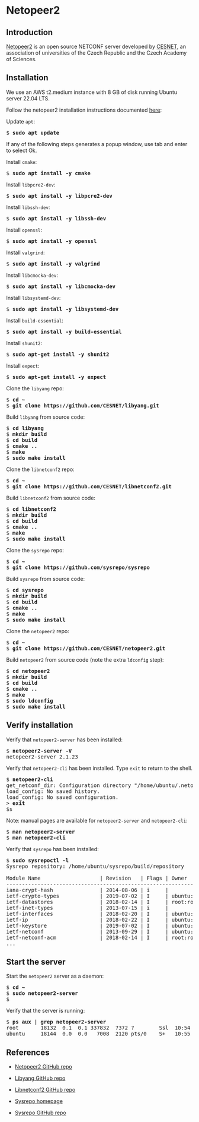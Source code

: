# Netopeer2

## Introduction

[Netopeer2](https://github.com/CESNET/netopeer2)
is an open source NETCONF server developed by
[CESNET](https://www.cesnet.cz/cesnet/?lang=en),
an association of universities of the Czech Republic and the Czech Academy of Sciences.

## Installation

We use an AWS t2.medium instance with 8 GB of disk running Ubuntu server 22.04 LTS.

Follow the netopeer2 installation instructions documented
[here](https://github.com/CESNET/netopeer2#compilation-and-installation):

Update `apt`:

<pre>
$ <b>sudo apt update</b>
</pre>

If any of the following steps generates a popup window, use tab and enter to select Ok.

Install `cmake`:

<pre>
$ <b>sudo apt install -y cmake</b>
</pre>

Install `libpcre2-dev`:

<pre>
$ <b>sudo apt install -y libpcre2-dev</b>
</pre>

Install `libssh-dev`:

<pre>
$ <b>sudo apt install -y libssh-dev</b>
</pre>

Install `openssl`:

<pre>
$ <b>sudo apt install -y openssl</b>
</pre>

Install `valgrind`:

<pre>
$ <b>sudo apt install -y valgrind</b>
</pre>

Install `libcmocka-dev`:

<pre>
$ <b>sudo apt install -y libcmocka-dev</b>
</pre>

Install `libsystemd-dev`:

<pre>
$ <b>sudo apt install -y libsystemd-dev</b>
</pre>

Install `build-essential`:

<pre>
$ <b>sudo apt install -y build-essential</b>
</pre>

Install `shunit2`:

<pre>
$ <b>sudo apt-get install -y shunit2</b>
</pre>

Install `expect`:

<pre>
$ <b>sudo apt-get install -y expect</b>
</pre>

Clone the `libyang` repo:

<pre>
$ <b>cd ~</b>
$ <b>git clone https://github.com/CESNET/libyang.git</b>
</pre>

Build `libyang` from source code:

<pre>
$ <b>cd libyang</b>
$ <b>mkdir build</b>
$ <b>cd build</b>
$ <b>cmake ..</b>
$ <b>make</b>
$ <b>sudo make install</b>
</pre>

Clone the `libnetconf2` repo:

<pre>
$ <b>cd ~</b>
$ <b>git clone https://github.com/CESNET/libnetconf2.git</b>
</pre>

Build `libnetconf2` from source code:

<pre>
$ <b>cd libnetconf2</b>
$ <b>mkdir build</b>
$ <b>cd build</b>
$ <b>cmake ..</b>
$ <b>make</b>
$ <b>sudo make install</b>
</pre>

Clone the `sysrepo` repo:

<pre>
$ <b>cd ~</b>
$ <b>git clone https://github.com/sysrepo/sysrepo</b>
</pre>

Build `sysrepo` from source code:

<pre>
$ <b>cd sysrepo</b>
$ <b>mkdir build</b>
$ <b>cd build</b>
$ <b>cmake ..</b>
$ <b>make</b>
$ <b>sudo make install</b>
</pre>

Clone the `netopeer2` repo:

<pre>
$ <b>cd ~</b>
$ <b>git clone https://github.com/CESNET/netopeer2.git</b>
</pre>

Build `netopeer2` from source code (note the extra `ldconfig` step):

<pre>
$ <b>cd netopeer2</b>
$ <b>mkdir build</b>
$ <b>cd build</b>
$ <b>cmake ..</b>   
$ <b>make</b>
$ <b>sudo ldconfig</b>
$ <b>sudo make install</b>
</pre>

## Verify installation

Verify that `netopeer2-server` has been installed:

<pre>
$ <b>netopeer2-server -V</b>
netopeer2-server 2.1.23
</pre>

Verify that `netopeer2-cli` has been installed. Type `exit` to return to the shell.

<pre>
$ <b>netopeer2-cli</b>
get_netconf_dir: Configuration directory "/home/ubuntu/.netopeer2-cli" did not exist, created.
load_config: No saved history.
load_config: No saved configuration.
&gt; <b>exit</b>
$s
</pre>

Note: manual pages are available for `netopeer2-server` and `netopeer2-cli`:

<pre>
$ <b>man netopeer2-server</b>
$ <b>man netopeer2-cli</b>
</pre>

Verify that `sysrepo` has been installed:

<pre>
$ <b>sudo sysrepoctl -l</b>
Sysrepo repository: /home/ubuntu/sysrepo/build/repository

Module Name                   | Revision   | Flags | Owner         | Startup Perms | Submodules | Features                                                                                
------------------------------------------------------------------------------------------------------------------------------------------------------------------------------------------
iana-crypt-hash               | 2014-08-06 | i     |               |               |            |                                                                                         
ietf-crypto-types             | 2019-07-02 | I     | ubuntu:ubuntu | 600           |            |                                                                                         
ietf-datastores               | 2018-02-14 | I     | root:root     | 444           |            |                                                                                         
ietf-inet-types               | 2013-07-15 | i     |               |               |            |                                                                                         
ietf-interfaces               | 2018-02-20 | I     | ubuntu:ubuntu | 600           |            |                                                                                         
ietf-ip                       | 2018-02-22 | I     | ubuntu:ubuntu | 600           |            |                                                                                         
ietf-keystore                 | 2019-07-02 | I     | ubuntu:ubuntu | 600           |            | keystore-supported                                                                      
ietf-netconf                  | 2013-09-29 | I     | ubuntu:ubuntu | 600           |            | writable-running candidate confirmed-commit rollback-on-error validate startup url xpath
ietf-netconf-acm              | 2018-02-14 | I     | root:root     | 600           |            |         
...
</pre>


## Start the server

Start the `netopeer2` server as a daemon:

<pre>
$ <b>cd ~</b>
$ <b>sudo netopeer2-server</b>
$
</pre>

Verify that the server is running:

<pre>
$ <b>ps aux | grep netopeer2-server</b>
root       18132  0.1  0.1 337832  7372 ?        Ssl  10:54   0:00 netopeer2-server
ubuntu     18144  0.0  0.0   7008  2120 pts/0    S+   10:55   0:00 grep --color=auto netopeer2-server
</pre>



## References

* [Netopeer2 GitHub repo](https://github.com/CESNET/netopeer2)

* [Libyang GitHub repo](https://github.com/CESNET/libyang.git)

* [Libnetconf2 GitHub repo](https://github.com/CESNET/libnetconf2.git)

* [Sysrepo homepage](https://www.sysrepo.org/)

* [Sysrepo GitHub repo](https://github.com/sysrepo/sysrepo)
